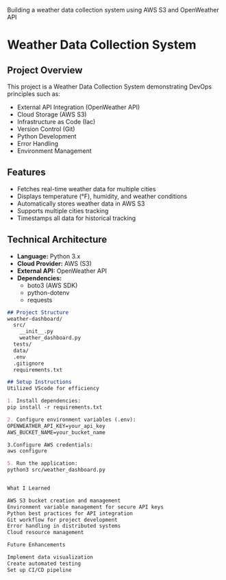 Building a weather data collection system using AWS S3 and OpenWeather API

# Weather Data Collection System

## Project Overview
This project is a Weather Data Collection System demonstrating DevOps principles such as:

- External API Integration (OpenWeather API)
- Cloud Storage (AWS S3)
- Infrastructure as Code (Iac)
- Version Control (Git)
- Python Development
- Error Handling
- Environment Management

## Features
- Fetches real-time weather data for multiple cities
- Displays temperature (°F), humidity, and weather conditions
- Automatically stores weather data in AWS S3
- Supports multiple cities tracking
- Timestamps all data for historical tracking

## Technical Architecture
- **Language:** Python 3.x
- **Cloud Provider:** AWS (S3)
- **External API:** OpenWeather API
- **Dependencies:** 
  - boto3 (AWS SDK)
  - python-dotenv
  - requests

```markdown
## Project Structure
weather-dashboard/
  src/
    __init__.py
    weather_dashboard.py
  tests/
  data/
  .env
  .gitignore
  requirements.txt

## Setup Instructions
Utilized VScode for efficiency

1. Install dependencies:
pip install -r requirements.txt

2. Configure environment variables (.env):
OPENWEATHER_API_KEY=your_api_key
AWS_BUCKET_NAME=your_bucket_name

3.Configure AWS credentials:
aws configure

5. Run the application:
python3 src/weather_dashboard.py


What I Learned

AWS S3 bucket creation and management
Environment variable management for secure API keys
Python best practices for API integration
Git workflow for project development
Error handling in distributed systems
Cloud resource management

Future Enhancements

Implement data visualization
Create automated testing
Set up CI/CD pipeline
